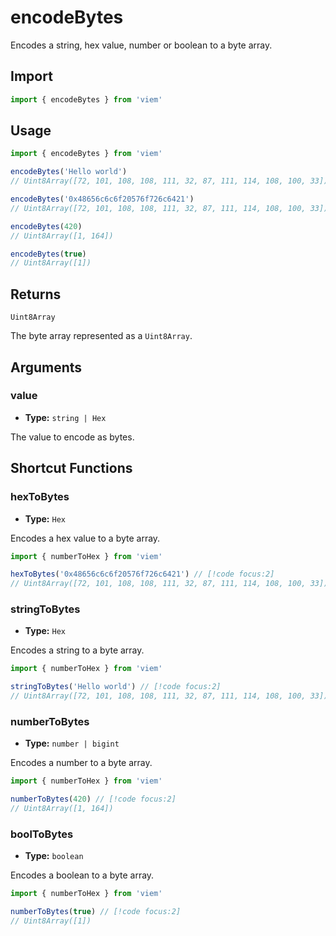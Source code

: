 # encodeBytes

Encodes a string, hex value, number or boolean to a byte array.

## Import

```ts
import { encodeBytes } from 'viem'
```

## Usage

```ts
import { encodeBytes } from 'viem'

encodeBytes('Hello world')
// Uint8Array([72, 101, 108, 108, 111, 32, 87, 111, 114, 108, 100, 33])

encodeBytes('0x48656c6c6f20576f726c6421')
// Uint8Array([72, 101, 108, 108, 111, 32, 87, 111, 114, 108, 100, 33])

encodeBytes(420)
// Uint8Array([1, 164])

encodeBytes(true)
// Uint8Array([1])
```

## Returns

`Uint8Array`

The byte array represented as a `Uint8Array`.

## Arguments

### value

- **Type:** `string | Hex`

The value to encode as bytes.

## Shortcut Functions

### hexToBytes

- **Type:** `Hex`

Encodes a hex value to a byte array.

```ts
import { numberToHex } from 'viem'

hexToBytes('0x48656c6c6f20576f726c6421') // [!code focus:2]
// Uint8Array([72, 101, 108, 108, 111, 32, 87, 111, 114, 108, 100, 33])
```

### stringToBytes

- **Type:** `Hex`

Encodes a string to a byte array.

```ts
import { numberToHex } from 'viem'

stringToBytes('Hello world') // [!code focus:2]
// Uint8Array([72, 101, 108, 108, 111, 32, 87, 111, 114, 108, 100, 33])
```

### numberToBytes

- **Type:** `number | bigint`

Encodes a number to a byte array.

```ts
import { numberToHex } from 'viem'

numberToBytes(420) // [!code focus:2]
// Uint8Array([1, 164])
```

### boolToBytes

- **Type:** `boolean`

Encodes a boolean to a byte array.

```ts
import { numberToHex } from 'viem'

numberToBytes(true) // [!code focus:2]
// Uint8Array([1])
```
